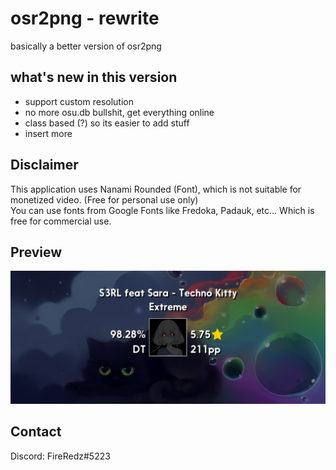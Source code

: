 # osr2png - rewrite
basically a better version of osr2png

## what's new in this version
* support custom resolution
* no more osu.db bullshit, get everything online
* class based (?) so its easier to add stuff
* insert more

## Disclaimer 
This application uses Nanami Rounded (Font), which is not suitable for monetized video. (Free for personal use only)</br>
You can use fonts from Google Fonts like Fredoka, Padauk, etc... Which is free for commercial use.


## Preview
![ee](res/sample.png)

## Contact
Discord: FireRedz#5223
